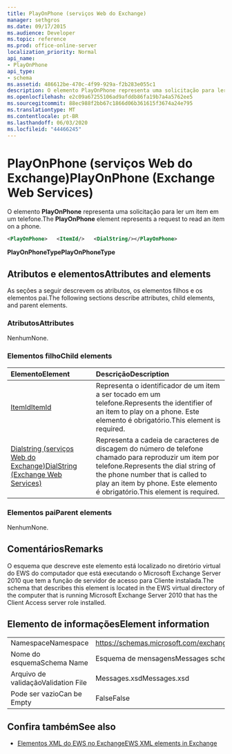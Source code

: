 ```yaml
---
title: PlayOnPhone (serviços Web do Exchange)
manager: sethgros
ms.date: 09/17/2015
ms.audience: Developer
ms.topic: reference
ms.prod: office-online-server
localization_priority: Normal
api_name:
- PlayOnPhone
api_type:
- schema
ms.assetid: 486612be-470c-4f99-929a-f2b283e055c1
description: O elemento PlayOnPhone representa uma solicitação para ler um item em um telefone.
ms.openlocfilehash: e2c09a67255106ad9afddb86fa19b7a4a5762ee5
ms.sourcegitcommit: 88ec988f2bb67c1866d06b361615f3674a24e795
ms.translationtype: MT
ms.contentlocale: pt-BR
ms.lasthandoff: 06/03/2020
ms.locfileid: "44466245"
---
```

# <a name="playonphone-exchange-web-services"></a><span data-ttu-id="e2030-103">PlayOnPhone (serviços Web do Exchange)</span><span class="sxs-lookup"><span data-stu-id="e2030-103">PlayOnPhone (Exchange Web Services)</span></span>

<span data-ttu-id="e2030-104">O elemento **PlayOnPhone** representa uma solicitação para ler um item em um telefone.</span><span class="sxs-lookup"><span data-stu-id="e2030-104">The **PlayOnPhone** element represents a request to read an item on a phone.</span></span> 
  
```xml
<PlayOnPhone>   <ItemId/>   <DialString/></PlayOnPhone>
```

 <span data-ttu-id="e2030-105">**PlayOnPhoneType**</span><span class="sxs-lookup"><span data-stu-id="e2030-105">**PlayOnPhoneType**</span></span>
## <a name="attributes-and-elements"></a><span data-ttu-id="e2030-106">Atributos e elementos</span><span class="sxs-lookup"><span data-stu-id="e2030-106">Attributes and elements</span></span>

<span data-ttu-id="e2030-107">As seções a seguir descrevem os atributos, os elementos filhos e os elementos pai.</span><span class="sxs-lookup"><span data-stu-id="e2030-107">The following sections describe attributes, child elements, and parent elements.</span></span>
  
### <a name="attributes"></a><span data-ttu-id="e2030-108">Atributos</span><span class="sxs-lookup"><span data-stu-id="e2030-108">Attributes</span></span>

<span data-ttu-id="e2030-109">Nenhum</span><span class="sxs-lookup"><span data-stu-id="e2030-109">None.</span></span>
  
### <a name="child-elements"></a><span data-ttu-id="e2030-110">Elementos filho</span><span class="sxs-lookup"><span data-stu-id="e2030-110">Child elements</span></span>

|<span data-ttu-id="e2030-111">**Elemento**</span><span class="sxs-lookup"><span data-stu-id="e2030-111">**Element**</span></span>|<span data-ttu-id="e2030-112">**Descrição**</span><span class="sxs-lookup"><span data-stu-id="e2030-112">**Description**</span></span>|
|:-----|:-----|
|[<span data-ttu-id="e2030-113">ItemId</span><span class="sxs-lookup"><span data-stu-id="e2030-113">ItemId</span></span>](itemid.md) <br/> |<span data-ttu-id="e2030-114">Representa o identificador de um item a ser tocado em um telefone.</span><span class="sxs-lookup"><span data-stu-id="e2030-114">Represents the identifier of an item to play on a phone.</span></span> <span data-ttu-id="e2030-115">Este elemento é obrigatório.</span><span class="sxs-lookup"><span data-stu-id="e2030-115">This element is required.</span></span>  <br/> |
|[<span data-ttu-id="e2030-116">Dialstring (serviços Web do Exchange)</span><span class="sxs-lookup"><span data-stu-id="e2030-116">DialString (Exchange Web Services)</span></span>](dialstring-exchange-web-services.md) <br/> |<span data-ttu-id="e2030-117">Representa a cadeia de caracteres de discagem do número de telefone chamado para reproduzir um item por telefone.</span><span class="sxs-lookup"><span data-stu-id="e2030-117">Represents the dial string of the phone number that is called to play an item by phone.</span></span> <span data-ttu-id="e2030-118">Este elemento é obrigatório.</span><span class="sxs-lookup"><span data-stu-id="e2030-118">This element is required.</span></span>  <br/> |
   
### <a name="parent-elements"></a><span data-ttu-id="e2030-119">Elementos pai</span><span class="sxs-lookup"><span data-stu-id="e2030-119">Parent elements</span></span>

<span data-ttu-id="e2030-120">Nenhum</span><span class="sxs-lookup"><span data-stu-id="e2030-120">None.</span></span>
  
## <a name="remarks"></a><span data-ttu-id="e2030-121">Comentários</span><span class="sxs-lookup"><span data-stu-id="e2030-121">Remarks</span></span>

<span data-ttu-id="e2030-122">O esquema que descreve este elemento está localizado no diretório virtual do EWS do computador que está executando o Microsoft Exchange Server 2010 que tem a função de servidor de acesso para Cliente instalada.</span><span class="sxs-lookup"><span data-stu-id="e2030-122">The schema that describes this element is located in the EWS virtual directory of the computer that is running Microsoft Exchange Server 2010 that has the Client Access server role installed.</span></span>
  
## <a name="element-information"></a><span data-ttu-id="e2030-123">Elemento de informações</span><span class="sxs-lookup"><span data-stu-id="e2030-123">Element information</span></span>

|||
|:-----|:-----|
|<span data-ttu-id="e2030-124">Namespace</span><span class="sxs-lookup"><span data-stu-id="e2030-124">Namespace</span></span>  <br/> |https://schemas.microsoft.com/exchange/services/2006/messages  <br/> |
|<span data-ttu-id="e2030-125">Nome do esquema</span><span class="sxs-lookup"><span data-stu-id="e2030-125">Schema Name</span></span>  <br/> |<span data-ttu-id="e2030-126">Esquema de mensagens</span><span class="sxs-lookup"><span data-stu-id="e2030-126">Messages schema</span></span>  <br/> |
|<span data-ttu-id="e2030-127">Arquivo de validação</span><span class="sxs-lookup"><span data-stu-id="e2030-127">Validation File</span></span>  <br/> |<span data-ttu-id="e2030-128">Messages.xsd</span><span class="sxs-lookup"><span data-stu-id="e2030-128">Messages.xsd</span></span>  <br/> |
|<span data-ttu-id="e2030-129">Pode ser vazio</span><span class="sxs-lookup"><span data-stu-id="e2030-129">Can be Empty</span></span>  <br/> |<span data-ttu-id="e2030-130">False</span><span class="sxs-lookup"><span data-stu-id="e2030-130">False</span></span>  <br/> |
   
## <a name="see-also"></a><span data-ttu-id="e2030-131">Confira também</span><span class="sxs-lookup"><span data-stu-id="e2030-131">See also</span></span>



- [<span data-ttu-id="e2030-132">Elementos XML do EWS no Exchange</span><span class="sxs-lookup"><span data-stu-id="e2030-132">EWS XML elements in Exchange</span></span>](ews-xml-elements-in-exchange.md)

